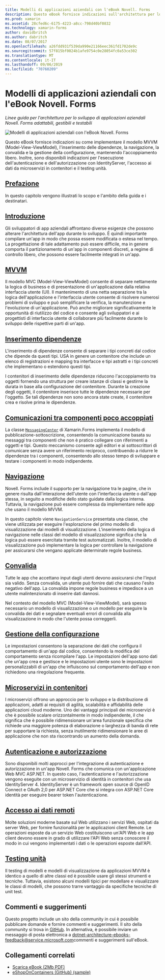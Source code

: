 ```yaml
---
title: Modelli di applicazioni aziendali con l'eBook Novell. Forms
description: Questo eBook fornisce indicazioni sull'architettura per lo sviluppo di applicazioni aziendali Novell. Forms adattabili, gestibili e testabili.
ms.prod: xamarin
ms.assetid: 28cfed6c-6175-4223-a8cc-798d40bf0832
ms.technology: xamarin-forms
author: davidbritch
ms.author: dabritch
ms.date: 08/07/2017
ms.openlocfilehash: a26fdd931f539da990e21166eec361fd1702de9c
ms.sourcegitcommit: 57f815bf0024b1afe9754c0e28054fc0a53ce302
ms.translationtype: MT
ms.contentlocale: it-IT
ms.lasthandoff: 09/06/2019
ms.locfileid: "70760209"
---
```

# <a name="enterprise-application-patterns-using-xamarinforms-ebook"></a>Modelli di applicazioni aziendali con l'eBook Novell. Forms

_Linee guida per l'architettura per lo sviluppo di applicazioni aziendali Novell. Forms adattabili, gestibili e testabili_

![](images/cover-sml.png "Modelli di applicazioni aziendali con l'eBook Novell. Forms")

Questo eBook fornisce indicazioni su come implementare il modello MVVM (Model-View-ViewModel), l'inserimento delle dipendenze, la navigazione, la convalida e la gestione della configurazione, mantenendo l'accoppiamento libero. Inoltre, sono disponibili indicazioni per l'esecuzione dell'autenticazione e dell'autorizzazione con IdentityServer, l'accesso ai dati da microservizi in contenitori e il testing unità.

## <a name="prefaceprefacemd"></a>[Prefazione](preface.md)

In questo capitolo vengono illustrati lo scopo e l'ambito della guida e i destinatari.

## <a name="introductionintroductionmd"></a>[Introduzione](introduction.md)

Gli sviluppatori di app aziendali affrontano diverse esigenze che possono alterare l'architettura dell'app durante lo sviluppo. È quindi importante compilare un'app in modo che possa essere modificata o estesa nel tempo. La progettazione di tale adattamento può essere difficile, ma in genere comporta il partizionamento di un'app in componenti discreti, a regime di controllo libero, che possono essere facilmente integrati in un'app.

## <a name="mvvmmvvmmd"></a>[MVVM](mvvm.md)

Il modello MVC (Model-View-ViewModel) consente di separare nettamente la logica di business e di presentazione di un'applicazione dalla relativa interfaccia utente (UI). Il mantenimento di una netta separazione tra la logica dell'applicazione e l'interfaccia utente consente di risolvere numerosi problemi di sviluppo e può semplificare la verifica, la manutenzione e l'evoluzione di un'applicazione. Può anche migliorare significativamente le opportunità di riutilizzo del codice e consente agli sviluppatori e ai progettisti di interfaccia utente di collaborare più facilmente durante lo sviluppo delle rispettive parti di un'app.

## <a name="dependency-injectiondependency-injectionmd"></a>[Inserimento dipendenze](dependency-injection.md)

L'inserimento di dipendenze consente di separare i tipi concreti dal codice che dipende da questi tipi. USA in genere un contenitore che include un elenco di registrazioni e mapping tra interfacce e tipi astratti e i tipi concreti che implementano o estendono questi tipi.

I contenitori di inserimento delle dipendenze riducono l'accoppiamento tra oggetti fornendo una struttura per creare istanze di classi e gestirne la durata in base alla configurazione del contenitore. Durante la creazione degli oggetti, il contenitore inserisce tutte le dipendenze necessarie per l'oggetto. Se tali dipendenze non sono ancora state create, il contenitore crea e risolve prima le dipendenze.

## <a name="communicating-between-loosely-coupled-componentscommunicating-between-loosely-coupled-componentsmd"></a>[Comunicazioni tra componenti poco accoppiati](communicating-between-loosely-coupled-components.md)

La classe [`MessagingCenter`](xref:Xamarin.Forms.MessagingCenter) di Xamarin.Forms implementa il modello di pubblicazione-sottoscrizione, consentendo la comunicazione basata su messaggi tra componenti che non è pratico collegare con riferimenti a oggetti e tipi. Questo meccanismo consente agli editori e ai sottoscrittori di comunicare senza avere un riferimento reciproco, contribuendo a ridurre le dipendenze tra i componenti, consentendo allo stesso tempo di sviluppare e testare i componenti in modo indipendente.

## <a name="navigationnavigationmd"></a>[Navigazione](navigation.md)

Novell. Forms include il supporto per la navigazione tra le pagine, che in genere risulta dall'interazione dell'utente con l'interfaccia utente o dall'app stessa, in seguito a modifiche dello stato guidate dalla logica interna. Tuttavia, la navigazione può essere complessa da implementare nelle app che usano il modello MVVM.

In questo capitolo viene `NavigationService` presentata una classe, che viene utilizzata per eseguire l'esplorazione del primo modello di visualizzazione dai modelli di visualizzazione. L'inserimento della logica di navigazione nelle classi del modello di visualizzazione significa che la logica può essere esercitata tramite test automatizzati. Inoltre, il modello di visualizzazione può implementare la logica per controllare la navigazione per assicurarsi che vengano applicate determinate regole business.

## <a name="validationvalidationmd"></a>[Convalida](validation.md)

Tutte le app che accettano input dagli utenti devono assicurarsi che l'input sia valido. Senza convalida, un utente può fornire dati che causano l'esito negativo dell'app. La convalida impone regole business e impedisce a un utente malintenzionato di inserire dati dannosi.

Nel contesto del modello MVC (Model-View-ViewModel), sarà spesso necessario un modello di visualizzazione o un modello per eseguire la convalida dei dati e segnalare eventuali errori di convalida alla visualizzazione in modo che l'utente possa correggerli.

## <a name="configuration-managementconfiguration-managementmd"></a>[Gestione della configurazione](configuration-management.md)

Le impostazioni consentono la separazione dei dati che configura il comportamento di un'app dal codice, consentendo la modifica del comportamento senza ricompilare l'app. Le impostazioni dell'app sono dati che un'app crea e gestisce e le impostazioni utente sono le impostazioni personalizzabili di un'app che influiscono sul comportamento dell'app e non richiedono una riregolazione frequente.

## <a name="containerized-microservicescontainerized-microservicesmd"></a>[Microservizi in contenitori](containerized-microservices.md)

I microservizi offrono un approccio per lo sviluppo e la distribuzione di applicazioni, adatti ai requisiti di agilità, scalabilità e affidabilità delle applicazioni cloud moderne. Uno dei vantaggi principali dei microservizi è che è possibile scalare orizzontalmente in modo indipendente, il che significa che è possibile ridimensionare un'area funzionale specifica che richiede una maggiore potenza di elaborazione o larghezza di banda di rete per supportare la richiesta, senza inutilmente ridimensionare le aree di applicazione che non sta riscontrando un aumento della domanda.

## <a name="authentication-and-authorizationauthentication-and-authorizationmd"></a>[Autenticazione e autorizzazione](authentication-and-authorization.md)

Sono disponibili molti approcci per l'integrazione di autenticazione e autorizzazione in un'app Novell. Forms che comunica con un'applicazione Web MVC ASP.NET. In questo caso, l'autenticazione e l'autorizzazione vengono eseguite con un microservizio di identità in contenitori che usa IdentityServer 4. IdentityServer è un framework open source di OpenID Connect e OAuth 2,0 per ASP.NET Core che si integra con ASP.NET Core identità per eseguire bearer token l'autenticazione.

## <a name="accessing-remote-dataaccessing-remote-datamd"></a>[Accesso ai dati remoti](accessing-remote-data.md)

Molte soluzioni moderne basate sul Web utilizzano i servizi Web, ospitati da server Web, per fornire funzionalità per le applicazioni client Remote. Le operazioni esposte da un servizio Web costituiscono un'API Web e le app client devono essere in grado di utilizzare l'API Web senza conoscere il modo in cui vengono implementati i dati o le operazioni esposte dall'API.

## <a name="unit-testingunit-testingmd"></a>[Testing unità](unit-testing.md)

Il testing di modelli e modelli di visualizzazione da applicazioni MVVM è identico a quello di altre classi ed è possibile usare gli stessi strumenti e tecniche. Tuttavia, esistono alcuni modelli tipici per modellare e visualizzare le classi di modelli, che possono trarre vantaggio da specifiche tecniche di unit test.

## <a name="feedback"></a>Commenti e suggerimenti

Questo progetto include un sito della community in cui è possibile pubblicare domande e fornire commenti e suggerimenti. Il sito della community si trova in [GitHub](https://github.com/dotnet-architecture/eShopOnContainers). In alternativa, è possibile inviare un messaggio di posta elettronica a [dotnet-architecture-ebooks-feedback@service.microsoft.com](mailto:dotnet-architecture-ebooks-feedback@service.microsoft.com)commenti e suggerimenti sull'eBook.

## <a name="related-links"></a>Collegamenti correlati

- [Scarica eBook (2Mb PDF)](https://aka.ms/xamarinpatternsebook)
- [eShopOnContainers (GitHub) (sample)](https://github.com/dotnet-architecture/eShopOnContainers)
